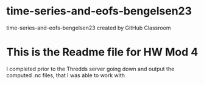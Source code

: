 # time-series-and-eofs-bengelsen23
time-series-and-eofs-bengelsen23 created by GitHub Classroom

# This is the Readme file for HW Mod 4

I completed prior to the Thredds server going down and output the computed .nc files, that I was able to work with
